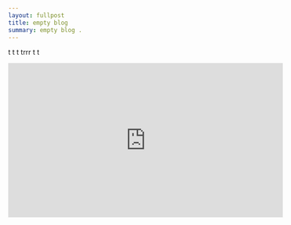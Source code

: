 ```yaml
---
layout: fullpost
title: empty blog
summary: empty blog .
---
```

t
t
t
trrr
t
t
<iframe width="560" height="315" src="https://www.youtube.com/embed/pqyWil-9Au8" frameborder="0" allow="accelerometer; autoplay; encrypted-media; gyroscope; picture-in-picture" allowfullscreen></iframe>

